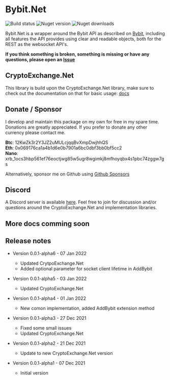 # Bybit.Net
![Build status](https://app.travis-ci.com/JKorf/Bybit.Net.svg?token=2PbyJrjvDDpys8nuT4Xb&branch=main) ![Nuget version](https://img.shields.io/nuget/v/Bybit.net.svg)  ![Nuget downloads](https://img.shields.io/nuget/dt/Bybit.Net.svg)
 
Bybit.Net is a wrapper around the Bybit API as described on [Bybit](https://bybit-exchange.github.io/docs/spot/#t-introduction), including all features the API provides using clear and readable objects, both for the REST  as the websocket API's.

**If you think something is broken, something is missing or have any questions, please open an [Issue](https://github.com/JKorf/Bybit.Net/issues)**

## CryptoExchange.Net
This library is build upon the CryptoExchange.Net library, make sure to check out the documentation on that for basic usage: [docs](https://github.com/JKorf/CryptoExchange.Net)

## Donate / Sponsor
I develop and maintain this package on my own for free in my spare time. Donations are greatly appreciated. If you prefer to donate any other currency please contact me.

**Btc**:  12KwZk3r2Y3JZ2uMULcjqqBvXmpDwjhhQS  
**Eth**:  0x069176ca1a4b1d6e0b7901a6bc0dbf3bb0bf5cc2  
**Nano**: xrb_1ocs3hbp561ef76eoctjwg85w5ugr8wgimkj8mfhoyqbx4s1pbc74zggw7gs  

Alternatively, sponsor me on Github using [Github Sponsors](https://github.com/sponsors/JKorf)  

## Discord
A Discord server is available [here](https://discord.gg/MSpeEtSY8t). Feel free to join for discussion and/or questions around the CryptoExchange.Net and implementation libraries.

## More docs comming soon

## Release notes
* Version 0.0.1-alpha6 - 07 Jan 2022
    * Updated CrytpoExchange.Net
    * Added optional parameter for socket client lifetime in AddBybit

* Version 0.0.1-alpha5 - 03 Jan 2022
    * Updated CryptoExchange.Net

* Version 0.0.1-alpha4 - 01 Jan 2022
    * New comon implementation, added AddBybit extension method

* Version 0.0.1-alpha3 - 27 Dec 2021
    * Fixed some small issues
    * Updated CryptoExchange.Net

* Version 0.0.1-alpha2 - 21 Dec 2021
    * Update to new CryptoExchange.Net version

* Version 0.0.1-alpha1 - 07 Dec 2021
    * Initial version

